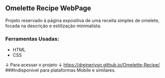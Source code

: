 ## Omelette Recipe WebPage

Projeto reservado à página expositiva de uma receita simples de omelete, focada na descrição e 
estilização minimalista.
 
### Ferramentas Usadas:
- HTML
- CSS

↓ Para acessar o projeto ↓ 
https://dreinerjvsn.github.io/Omelette-Recipe/
###Indisponível para plataformas Mobile e similares.
